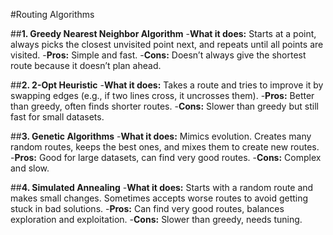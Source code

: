 #Routing Algorithms

##**1. Greedy Nearest Neighbor Algorithm**
-**What it does:** Starts at a point, always picks the closest unvisited point next, and repeats until all points are visited.
-**Pros:** Simple and fast.
-**Cons:** Doesn’t always give the shortest route because it doesn’t plan ahead.

##**2. 2-Opt Heuristic**
-**What it does:** Takes a route and tries to improve it by swapping edges (e.g., if two lines cross, it uncrosses them).
-**Pros:** Better than greedy, often finds shorter routes.
-**Cons:** Slower than greedy but still fast for small datasets.

##**3. Genetic Algorithms**
-**What it does:** Mimics evolution. Creates many random routes, keeps the best ones, and mixes them to create new routes.
-**Pros:** Good for large datasets, can find very good routes.
-**Cons:** Complex and slow.

##**4. Simulated Annealing**
-**What it does:** Starts with a random route and makes small changes. Sometimes accepts worse routes to avoid getting stuck in bad solutions.
-**Pros:** Can find very good routes, balances exploration and exploitation.
-**Cons:** Slower than greedy, needs tuning.
